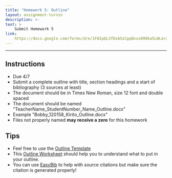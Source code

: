 ```yaml
---
title: "Homework 5: Outline"
layout: assignment-turnin
description: >-
text: >
    Submit Homework 5
link: 
    https://docs.google.com/forms/d/e/1FAIpQLSfDsA5zCppBvxxkMdka5LWLera_VyzNwr1VzgXp7AhdBBF1Ew/viewform?usp=sf_link
---
```

---
## Instructions
- Due 4/7
- Submit a complete outline with title, section headings and a start of bibliography (3 sources at least)
- The document should be in Times New Roman, size 12 font and double spaced
- The document should be named "TeacherName_StudentNumber_Name_Outline.docx"
- Example "Bobby_120158_Kirito_Outline.docx"
- Files not properly named **may receive a zero** for this homework
## Tips
- Feel free to use the [Outline Template](https://docs.google.com/file/d/1rEhR7PEyIdW_2VfLGqiuLLFSb3SEsrb1/edit?usp=docslist_api&filetype=msword)
- This [Outline Worksheet](https://drive.google.com/file/d/1BjevH6QFadObWLvbwNxpnsL3kS8tkn3J/view?usp=drivesdk) should help you to understand what to put in your outline.
- You can use [EasyBib](https://www.easybib.com) to help with source citations but make sure the citation is generated properly!